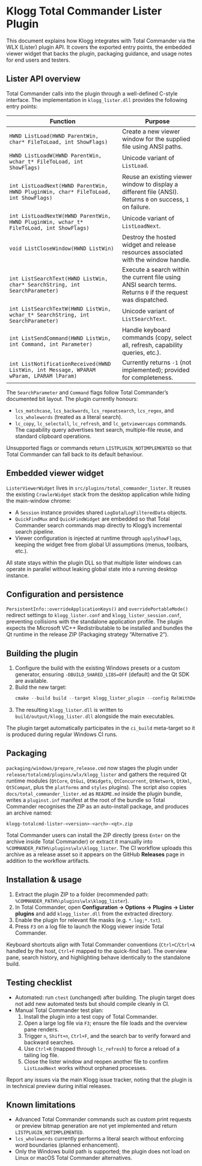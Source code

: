 # Klogg Total Commander Lister Plugin

This document explains how Klogg integrates with Total Commander via the WLX
(Lister) plugin API. It covers the exported entry points, the embedded viewer
widget that backs the plugin, packaging guidance, and usage notes for end users
and testers.

## Lister API overview

Total Commander calls into the plugin through a well-defined C-style interface.
The implementation in `klogg_lister.dll` provides the following entry points:

| Function | Purpose |
| --- | --- |
| `HWND ListLoad(HWND ParentWin, char* FileToLoad, int ShowFlags)` | Create a new viewer window for the supplied file using ANSI paths. |
| `HWND ListLoadW(HWND ParentWin, wchar_t* FileToLoad, int ShowFlags)` | Unicode variant of `ListLoad`. |
| `int ListLoadNext(HWND ParentWin, HWND PluginWin, char* FileToLoad, int ShowFlags)` | Reuse an existing viewer window to display a different file (ANSI). Returns `0` on success, `1` on failure. |
| `int ListLoadNextW(HWND ParentWin, HWND PluginWin, wchar_t* FileToLoad, int ShowFlags)` | Unicode variant of `ListLoadNext`. |
| `void ListCloseWindow(HWND ListWin)` | Destroy the hosted widget and release resources associated with the window handle. |
| `int ListSearchText(HWND ListWin, char* SearchString, int SearchParameter)` | Execute a search within the current file using ANSI search terms. Returns `0` if the request was dispatched. |
| `int ListSearchTextW(HWND ListWin, wchar_t* SearchString, int SearchParameter)` | Unicode variant of `ListSearchText`. |
| `int ListSendCommand(HWND ListWin, int Command, int Parameter)` | Handle keyboard commands (copy, select all, refresh, capability queries, etc.). |
| `int ListNotificationReceived(HWND ListWin, int Message, WPARAM wParam, LPARAM lParam)` | Currently returns `-1` (not implemented); provided for completeness. |

The `SearchParameter` and `Command` flags follow Total Commander’s documented
bit layout. The plugin currently honours:

* `lcs_matchcase`, `lcs_backwards`, `lcs_repeatsearch`, `lcs_regex`, and
  `lcs_wholewords` (treated as a literal search).
* `lc_copy`, `lc_selectall`, `lc_refresh`, and `lc_getviewercaps` commands. The
  capability query advertises text search, multiple-file reuse, and standard
  clipboard operations.

Unsupported flags or commands return `LISTPLUGIN_NOTIMPLEMENTED` so that Total
Commander can fall back to its default behaviour.

## Embedded viewer widget

`ListerViewerWidget` lives in `src/plugins/total_commander_lister`. It reuses the
existing `CrawlerWidget` stack from the desktop application while hiding the
main-window chrome:

* A `Session` instance provides shared `LogData`/`LogFilteredData` objects.
* `QuickFindMux` and `QuickFindWidget` are embedded so that Total Commander
  search commands map directly to Klogg’s incremental search pipeline.
* Viewer configuration is injected at runtime through `applyShowFlags`, keeping
  the widget free from global UI assumptions (menus, toolbars, etc.).

All state stays within the plugin DLL so that multiple lister windows can operate
in parallel without leaking global state into a running desktop instance.

## Configuration and persistence

`PersistentInfo::overrideApplicationKeys()` and `overridePortableMode()` redirect
settings to `klogg_lister.conf` and `klogg_lister_session.conf`, preventing
collisions with the standalone application profile. The plugin expects the
Microsoft VC++ Redistributable to be installed and bundles the Qt runtime in the
release ZIP (Packaging strategy “Alternative 2”).

## Building the plugin

1. Configure the build with the existing Windows presets or a custom generator,
   ensuring `-DBUILD_SHARED_LIBS=OFF` (default) and the Qt SDK are available.
2. Build the new target:
   ```powershell
   cmake --build build --target klogg_lister_plugin --config RelWithDebInfo
   ```
3. The resulting `klogg_lister.dll` is written to
   `build/output/klogg_lister.dll` alongside the main executables.

The plugin target automatically participates in the `ci_build` meta-target so it
is produced during regular Windows CI runs.

## Packaging

`packaging/windows/prepare_release.cmd` now stages the plugin under
`release/totalcmd/plugins/wlx/klogg_lister` and gathers the required Qt runtime
modules (`QtCore`, `QtGui`, `QtWidgets`, `QtConcurrent`, `QtNetwork`, `QtXml`,
`Qt5Compat`, plus the `platforms` and `styles` plugins). The script also copies
`docs/total_commander_lister.md` as `README.md` inside the plugin bundle,
writes a `pluginst.inf` manifest at the root of the bundle so Total Commander
recognises the ZIP as an auto-install package, and produces an archive named:

```
klogg-totalcmd-lister-<version>-<arch>-<qt>.zip
```

Total Commander users can install the ZIP directly (press `Enter` on the
archive inside Total Commander) or extract it manually into
`%COMMANDER_PATH%\plugins\wlx\klogg_lister`. The CI workflow uploads this
archive as a release asset so it appears on the GitHub **Releases** page in
addition to the workflow artifacts.

## Installation & usage

1. Extract the plugin ZIP to a folder (recommended path:
   `%COMMANDER_PATH%\plugins\wlx\klogg_lister`).
2. In Total Commander, open **Configuration → Options → Plugins → Lister
   plugins** and add `klogg_lister.dll` from the extracted directory.
3. Enable the plugin for relevant file masks (e.g. `*.log;*.txt`).
4. Press `F3` on a log file to launch the Klogg viewer inside Total Commander.

Keyboard shortcuts align with Total Commander conventions (`Ctrl+C`/`Ctrl+A`
handled by the host, `Ctrl+F` mapped to the quick-find bar). The overview pane,
search history, and highlighting behave identically to the standalone build.

## Testing checklist

* Automated: run `ctest` (unchanged) after building. The plugin target does not
  add new automated tests but should compile cleanly in CI.
* Manual Total Commander test plan:
  1. Install the plugin into a test copy of Total Commander.
  2. Open a large log file via `F3`; ensure the file loads and the overview pane
     renders.
  3. Trigger `n`, `Shift+n`, `Ctrl+F`, and the search bar to verify forward and
     backward searches.
  4. Use `Ctrl+R` (mapped through `lc_refresh`) to force a reload of a tailing
     log file.
  5. Close the lister window and reopen another file to confirm `ListLoadNext`
     works without orphaned processes.

Report any issues via the main Klogg issue tracker, noting that the plugin is in
technical preview during initial releases.

## Known limitations

* Advanced Total Commander commands such as custom print requests or preview
  bitmap generation are not yet implemented and return
  `LISTPLUGIN_NOTIMPLEMENTED`.
* `lcs_wholewords` currently performs a literal search without enforcing word
  boundaries (planned enhancement).
* Only the Windows build path is supported; the plugin does not load on Linux
  or macOS Total Commander alternatives.

